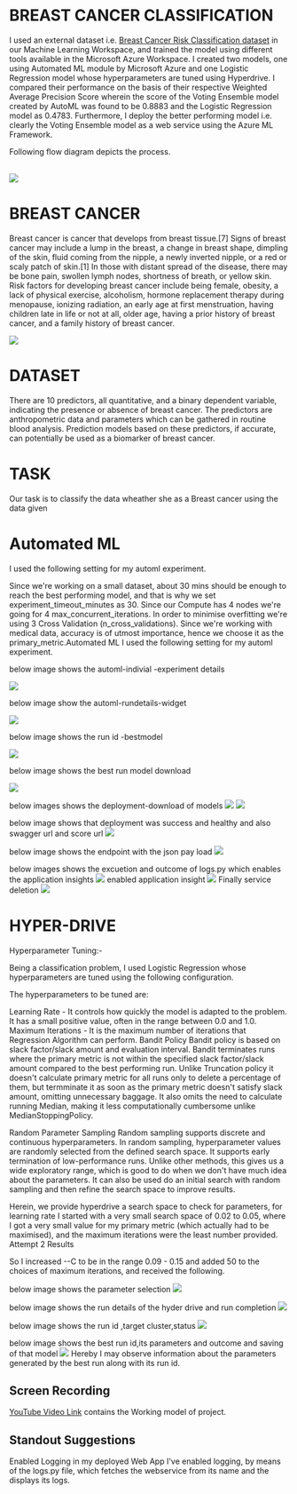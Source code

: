 # BREAST CANCER CLASSIFICATION
I used an external dataset i.e. <a href="https://archive.ics.uci.edu/ml/machine-learning-databases/00451/dataR2.csv">Breast Cancer Risk Classification dataset</a> in our Machine Learning Workspace, and trained the model using different tools available in the Microsoft Azure Workspace. I created two models, one using Automated ML module by Microsoft Azure and one Logistic Regression model whose hyperparameters are tuned using Hyperdrive. I compared their performance on the basis of their respective Weighted Average Precision Score wherein the score of the Voting Ensemble model created by AutoML was found to be 0.8883 and the Logistic Regression model as 0.4783. Furthermore, I deploy the better performing model i.e. clearly the Voting Ensemble model as a web service using the Azure ML Framework.



Following flow diagram depicts the process.
<br>
<br>

<img src="capstoneprojectscreenshot/capstone-diagram.png"/>

# BREAST CANCER 

Breast cancer is cancer that develops from breast tissue.[7] Signs of breast cancer may include a lump in the breast, a change in breast shape, dimpling of the skin, fluid coming from the nipple, a newly inverted nipple, or a red or scaly patch of skin.[1] In those with distant spread of the disease, there may be bone pain, swollen lymph nodes, shortness of breath, or yellow skin.
Risk factors for developing breast cancer include being female, obesity, a lack of physical exercise, alcoholism, hormone replacement therapy during menopause, ionizing radiation, an early age at first menstruation, having children late in life or not at all, older age, having a prior history of breast cancer, and a family history of breast cancer.

<img src="capstoneprojectscreenshot/capstone-diagram.png"/>

# DATASET 

There are 10 predictors, all quantitative, and a binary dependent variable, indicating the presence or absence of breast cancer.
The predictors are anthropometric data and parameters which can be gathered in routine blood analysis.
Prediction models based on these predictors, if accurate, can potentially be used as a biomarker of breast cancer.

# TASK
Our task is to classify the data wheather she as a Breast cancer using the data given

# Automated ML
I used the following setting for my automl experiment.

Since we're working on a small dataset, about 30 mins should be enough to reach the best performing model, and that is why we set experiment_timeout_minutes as 30.
Since our Compute has 4 nodes we're going for 4 max_concurrent_iterations.
In order to minimise overfitting we're using 3 Cross Validation (n_cross_validations).
Since we're working with medical data, accuracy is of utmost importance, hence we choose it as the primary_metric.Automated ML
I used the following setting for my automl experiment.

below image shows the automl-indivial -experiment details

<img src="capstoneprojectscreenshot/Screenshot (664).png"/>

below image show the automl-rundetails-widget

<img src="capstoneprojectscreenshot/Screenshot (665).png"/>

below image shows the run id -bestmodel

<img src="capstoneprojectscreenshot/Screenshot (666).png"/>

below image shows the best run model download

<img src="capstoneprojectscreenshot/Screenshot (667).png"/>

below images shows the deployment-download of models
<img src="capstoneprojectscreenshot/Screenshot (668).png"/>
<img src="capstoneprojectscreenshot/Screenshot (669).png"/>

below image shows that deployment was success and healthy and also swagger url and score url
<img src="capstoneprojectscreenshot/Screenshot (670).png"/>

below image shows the endpoint with the json pay load
<img src="capstoneprojectscreenshot/Screenshot (671).png"/>

below images shows the excuetion and outcome of logs.py which enables the application insights
<img src="capstoneprojectscreenshot/Screenshot (672).png"/>
enabled application insight
<img src="capstoneprojectscreenshot/Screenshot (673).png"/>
Finally service deletion
<img src="capstoneprojectscreenshot/Screenshot (674).png"/>

# HYPER-DRIVE 

Hyperparameter Tuning:-

Being a classification problem, I used Logistic Regression whose hyperparameters are tuned using the following configuration.

The hyperparameters to be tuned are:

Learning Rate - It controls how quickly the model is adapted to the problem. It has a small positive value, often in the range between 0.0 and 1.0.
Maximum Iterations - It is the maximum number of iterations that Regression Algorithm can perform.
Bandit Policy
Bandit policy is based on slack factor/slack amount and evaluation interval. Bandit terminates runs where the primary metric is not within the specified slack factor/slack amount compared to the best performing run. Unlike Truncation policy it doesn't calculate primary metric for all runs only to delete a percentage of them, but termminate it as soon as the primary metric doesn't satisfy slack amount, omitting unnecessary baggage. It also omits the need to calculate running Median, making it less computationally cumbersome unlike MedianStoppingPolicy.

Random Parameter Sampling
Random sampling supports discrete and continuous hyperparameters. In random sampling, hyperparameter values are randomly selected from the defined search space. It supports early termination of low-performance runs. Unlike other methods, this gives us a wide exploratory range, which is good to do when we don't have much idea about the parameters. It can also be used do an initial search with random sampling and then refine the search space to improve results.

Herein, we provide hyperdrive a search space to check for parameters, for learning rate I started with a very small search space of 0.02 to 0.05, where I got a very small value for my primary metric (which actually had to be maximised), and the maximum iterations were the least number provided. Attempt 2 Results

So I increased --C to be in the range 0.09 - 0.15 and added 50 to the choices of maximum iterations, and received the following.

below image shows the parameter selection
<img src="capstoneprojectscreenshot/Screenshot (675).png"/>

below image shows the run details of the hyder drive and run completion
<img src="capstoneprojectscreenshot/Screenshot (677).png"/>

below image shows the run id ,target cluster,status
<img src="capstoneprojectscreenshot/Screenshot (678).png"/>

below image shows the best run id,its parameters and outcome and saving of that model
<img src="capstoneprojectscreenshot/Screenshot (680).png"/>
Hereby I may observe information about the parameters generated by the best run along with its run id.
## Screen Recording<a name="sr"></a>
<a href="https://youtu.be/uyE_AfXgdjM">YouTube Video Link</a> contains the Working model of project.

## Standout Suggestions
Enabled Logging in my deployed Web App
I've enabled logging, by means of the logs.py file, which fetches the webservice from its name and the displays its logs.
